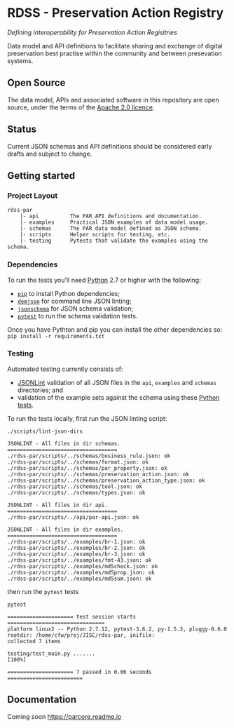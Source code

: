 # RDSS - Preservation Action Registry
*Defining interoperability for Preservation Action Regisitries*

Data model and API definitions to facilitate sharing and exchange of digital preservation best practise within the community and between presevation systems.

## Open Source
The data model, APIs and associated software in this repository are open source, under the terms of the [Apache 2.0 licence](LICENCE).

## Status
Current JSON schemas and API definitions should be considered early drafts and subject to change.

## Getting started
### Project Layout
```
rdss-par
    |- api          The PAR API definitions and documentation.
    |- examples     Practical JSON examples of data model usage.
    |- schemas      The PAR data model defined as JSON schema.
    |- scripts      Helper scripts for testing, etc.
    |- testing      Pytests that validate the examples using the schema.
```

### Dependencies
To run the tests you'll need [Python](https://www.python.org/) 2.7 or higher with the following:
- [`pip`](https://pypi.org/project/pip/) to install Python dependencies;
- [`demjson`](https://pypi.org/project/demjson/) for command line JSON linting;
- [`jsonschema`](https://pypi.org/project/jsonschema/) for JSON schema validation;
- [`pytest`](https://pypi.org/project/pytest/) to run the schema validation tests.

Once you have Pythton and pip you can install the other dependencies so: `pip install -r requirements.txt`

### Testing
Automated testing currently consists of:
- [JSONLint](https://jsonlint.com/) validation of all JSON files in the `api`, `examples` and `schemas` directories; and
- validation of the example sets against the schema using these [Python tests](testing/test_main.py).

To run the tests locally, first run the JSON linting script:
```shell
./scripts/lint-json-dirs

JSONLINT - All files in dir schemas.
===================================
./rdss-par/scripts/../schemas/business_rule.json: ok
./rdss-par/scripts/../schemas/format.json: ok
./rdss-par/scripts/../schemas/par_property.json: ok
./rdss-par/scripts/../schemas/preservation_action.json: ok
./rdss-par/scripts/../schemas/preservation_action_type.json: ok
./rdss-par/scripts/../schemas/tool.json: ok
./rdss-par/scripts/../schemas/types.json: ok

JSONLINT - All files in dir api.
===================================
./rdss-par/scripts/../api/par-api.json: ok

JSONLINT - All files in dir examples.
===================================
./rdss-par/scripts/../examples/br-1.json: ok
./rdss-par/scripts/../examples/br-2.json: ok
./rdss-par/scripts/../examples/br-3.json: ok
./rdss-par/scripts/../examples/fmt-43.json: ok
./rdss-par/scripts/../examples/md5check.json: ok
./rdss-par/scripts/../examples/md5prop.json: ok
./rdss-par/scripts/../examples/md5sum.json: ok

```
then run the `pytest` tests

```shell
pytest

===================== test session starts ===============================
platform linux2 -- Python 2.7.12, pytest-3.6.2, py-1.5.3, pluggy-0.6.0
rootdir: /home/cfw/proj/JISC/rdss-par, inifile:
collected 7 items

testing/test_main.py .......                                                                                                                                                           [100%]

===================== 7 passed in 0.06 seconds ========================
```
## Documentation
Coming soon https://parcore.readme.io
